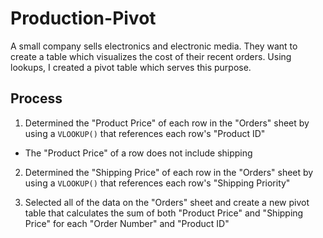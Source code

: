 # Production-Pivot

A small company sells electronics and electronic media. They want to create a table which visualizes the cost of their recent orders. Using lookups, I created a pivot table which serves this purpose.

## Process

1. Determined the "Product Price" of each row in the "Orders" sheet by using a `VLOOKUP()` that references each row's "Product ID"

* The "Product Price" of a row does not include shipping

2. Determined the "Shipping Price" of each row in the "Orders" sheet by using a `VLOOKUP()` that references each row's "Shipping Priority"

3. Selected all of the data on the "Orders" sheet and create a new pivot table that calculates the sum of both "Product Price" and "Shipping Price" for each "Order Number" and "Product ID"
